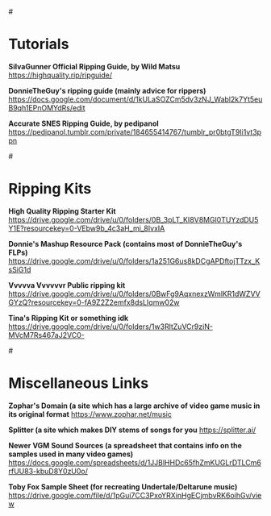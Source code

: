 #<h1>Tutorials</h1>

**SiIvaGunner Official Ripping Guide, by Wild Matsu**
https://highquality.rip/ripguide/

**DonnieTheGuy's ripping guide (mainly advice for rippers)**
https://docs.google.com/document/d/1kULaSOZCm5dv3zNJ_Wabl2k7Yt5euB9qh1EPnOMYdRs/edit

**Accurate SNES Ripping Guide, by pedipanol**
https://pedipanol.tumblr.com/private/184655414767/tumblr_pr0btgT9Ii1vt3ppn

#<h1>Ripping Kits</h1>

**High Quality Ripping Starter Kit**
https://drive.google.com/drive/u/0/folders/0B_3pLT_KI8V8MGl0TUYzdDU5Y1E?resourcekey=0-VEbw9b_4c3aH_mi_8IvxIA

**Donnie's Mashup Resource Pack (contains most of DonnieTheGuy's FLPs)**
https://drive.google.com/drive/u/0/folders/1a251G6us8kDCgAPDftojTTzx_KsSiG1d

**Vvvvva Vvvvvvr Public ripping kit**
https://drive.google.com/drive/u/0/folders/0BwFg9AqxnexzWmlKR1dWZVVGYzQ?resourcekey=0-fA9Z2Z2emfx8dsLIqmw02w

**Tina's Ripping Kit or something idk**
https://drive.google.com/drive/u/0/folders/1w3RltZuVCr9ziN-MVcM7Rs467aJ2VC0-

#<h1>Miscellaneous Links</h1>

**Zophar's Domain (a site which has a large archive of video game music in its original format**
https://www.zophar.net/music

**Splitter (a site which makes DIY stems of songs for you**
https://splitter.ai/

**Newer VGM Sound Sources (a spreadsheet that contains info on the samples used in many video games)**
https://docs.google.com/spreadsheets/d/1JJBlHHDc65fhZmKUGLrDTLCm6rfUU83-kbuD8Y0zU0o/

**Toby Fox Sample Sheet (for recreating Undertale/Deltarune music)**
https://drive.google.com/file/d/1pGui7CC3PxoYRXinHgECjmbvRK6oihGv/view
